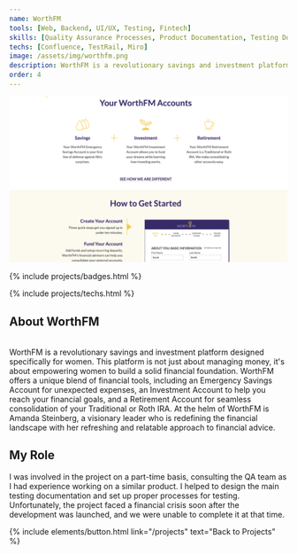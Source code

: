 ```yaml
---
name: WorthFM
tools: [Web, Backend, UI/UX, Testing, Fintech]
skills: [Quality Assurance Processes, Product Documentation, Testing Documentation]
techs: [Confluence, TestRail, Miro]
image: /assets/img/worthfm.png
description: WorthFM is a revolutionary savings and investment platform designed specifically for women. WorthFM offers a unique blend of financial tools, including an Emergency Savings Account for unexpected expenses, an Investment Account to help you reach your financial goals for seamless consolidation of your Traditional or Roth IRA.
order: 4
---
```


![preview](/assets/img/worthfm.png)
<p class="text-center">
  {% include projects/badges.html %}
</p>
<p class="text-center">
  {% include projects/techs.html %}
</p>

## About WorthFM 
<br> WorthFM is a revolutionary savings and investment platform designed specifically for women. This platform is not just about managing money, it's about empowering women to build a solid financial foundation. WorthFM offers a unique blend of financial tools, including an Emergency Savings Account for unexpected expenses, an Investment Account to help you reach your financial goals, and a Retirement Account for seamless consolidation of your Traditional or Roth IRA. At the helm of WorthFM is Amanda Steinberg, a visionary leader who is redefining the financial landscape with her refreshing and relatable approach to financial advice.


## My Role
I was involved in the project on a part-time basis, consulting the QA team as I had experience working on a similar product. I helped to design the main testing documentation and set up proper processes for testing. Unfortunately, the project faced a financial crisis soon after the development was launched, and we were unable to complete it at that time.


<p class="text-center">
  {% include elements/button.html link="/projects" text="Back to Projects" %}
</p>